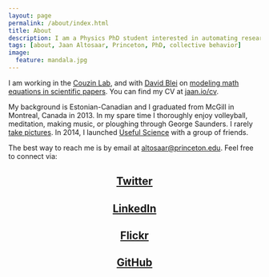 ```yaml
---
layout: page
permalink: /about/index.html
title: About
description: I am a Physics PhD student interested in automating research, collective decision-making, and science outreach.
tags: [about, Jaan Altosaar, Princeton, PhD, collective behavior]
image:
  feature: mandala.jpg
---
```

I am working in the [Couzin Lab](http://icouzin.princeton.edu/), and with [David Blei](http://www.cs.princeton.edu/~blei/) on [modeling math equations in scientific papers](https://www.google-melange.com/gsoc/project/details/google/gsoc2014/jaanaltosaar/5741031244955648). You can find my CV at [jaan.io/cv](https://jaan.io/cv).

My background is Estonian-Canadian and I graduated from McGill in Montreal, Canada in 2013. In my spare time I thoroughly enjoy volleyball, meditation, making music, or ploughing through George Saunders. I rarely [take pictures](https://www.flickr.com/photos/thejaan/). In 2014, I launched [Useful Science](http://usefulscience.org) with a group of friends.

The best way to reach me is by email at [altosaar@princeton.edu](mailto:altosaar@princeton.edu). Feel free to connect via:

## <center><a href="https://twitter.com/thejaan" target="_blank"><i class="icon-twitter-sign"></i> Twitter</a></center>

## <center><a href="http://www.linkedin.com/in/jaanaltosaar" target="_blank"><i class="icon-linkedin-sign"></i> LinkedIn</a></center>

## <center><a href="https://www.flickr.com/photos/thejaan/" target="_blank"><i class="icon fa-flickr"></i> Flickr</a></center>

## <center><a href="https://github.com/altosaar" target="_blank"><i class="icon-github"></i> GitHub</a></center>






